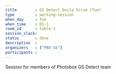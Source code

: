 ```yaml
---
title        : GS Detect Daily Scrum (Tue)
type         : working-session
when_day     : Tue
when_time    : DS-1
room_id      : table-1
session_slack: 
status       : done
description  :
organizers   : ["PBX-GS"]
participants :
---
```



Session for members of Photobox GS Detect team
